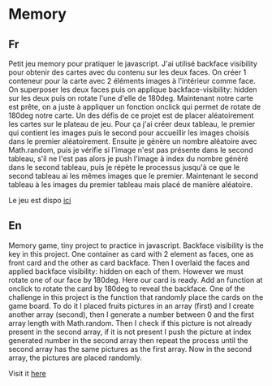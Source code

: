 # Memory

## Fr

Petit jeu memory pour pratiquer le javascript.
J'ai utilisé backface visibility pour obtenir des cartes avec du contenu sur les deux faces.
On créer 1 conteneur pour la carte avec 2 éléments images à l'intérieur comme face. On superposer les deux faces puis on applique backface-visibility: hidden sur les deux puis on rotate l'une d'elle de 180deg. Maintenant notre carte est prête, on a juste à appliquer un fonction onclick qui permet de rotate de 180deg notre carte.
Un des défis de ce projet est de placer aléatoirement les cartes sur le plateau de jeu. Pour ça j'ai créer deux tableau, le premier qui contient les images puis le second pour accueillir les images choisis dans le premier aléatoirement. Ensuite je génère un nombre aléatoire avec Math.random, puis je vérifie si l'image n'est pas présente dans le second tableau, s'il ne l'est pas alors je push l'image à index du nombre généré dans le second tableau, puis je répète le processus jusqu'à ce que le second tableau ai les mêmes images que le premier. Maintenant le second tableau à les images du premier tableau mais placé de manière aléatoire.

Le jeu est dispo [ici](https://seblau02.github.io/Memory/)

## En

Memory game, tiny project to practice in javascript.
Backface visibility is the key in this project. One container as card with 2 element as faces, one as front card and the other as card backface. Then I overlaid the faces and applied backface visibility: hidden on each of them. However we must rotate one of our face by 180deg. Here our card is ready. Add an function at onclick to rotate the card by 180deg to reveal the backface.
One of the challenge in this project is the function that randomly place the cards on the game board. To do it I placed fruits pictures in an array (first) and I create another array (second), then I generate a number between 0 and the first array length with Math.random. Then I check if this picture is not already present in the second array, if it is not present I push the picture at index generated number in the second array then repeat the process until the second array has the same pictures as the first array. Now in the second array, the pictures are placed randomly.

Visit it [here](https://seblau02.github.io/Memory/)
